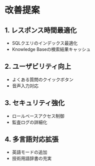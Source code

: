 # 改善提案

## 1. レスポンス時間最適化
- SQLクエリのインデックス最適化
- Knowledge Baseの検索結果キャッシュ

## 2. ユーザビリティ向上
- よくある質問のクイックボタン
- 音声入力対応

## 3. セキュリティ強化
- ロールベースアクセス制御
- 監査ログの詳細化

## 4. 多言語対応拡張
- 英語モードの追加
- 技術用語辞書の充実